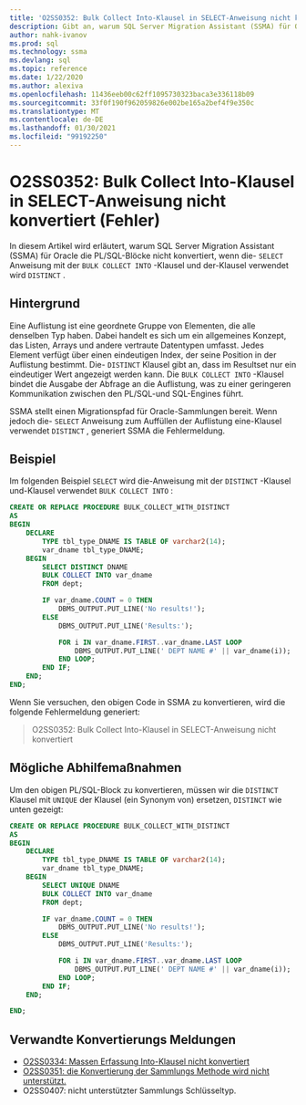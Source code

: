 ```yaml
---
title: 'O2SS0352: Bulk Collect Into-Klausel in SELECT-Anweisung nicht konvertiert (Fehler)'
description: Gibt an, warum SQL Server Migration Assistant (SSMA) für Oracle die PL/SQL-Blöcke nicht konvertiert, wenn die SELECT-Anweisung mit der Bulk Collect Into-Klausel und der-Klausel verwendet wird.
author: nahk-ivanov
ms.prod: sql
ms.technology: ssma
ms.devlang: sql
ms.topic: reference
ms.date: 1/22/2020
ms.author: alexiva
ms.openlocfilehash: 11436eeb00c62ff1095730323baca3e336118b09
ms.sourcegitcommit: 33f0f190f962059826e002be165a2bef4f9e350c
ms.translationtype: MT
ms.contentlocale: de-DE
ms.lasthandoff: 01/30/2021
ms.locfileid: "99192250"
---
```

# <a name="o2ss0352-bulk-collect-into-clause-in-select-statement-not-converted-error"></a>O2SS0352: Bulk Collect Into-Klausel in SELECT-Anweisung nicht konvertiert (Fehler)

In diesem Artikel wird erläutert, warum SQL Server Migration Assistant (SSMA) für Oracle die PL/SQL-Blöcke nicht konvertiert, wenn die- `SELECT` Anweisung mit der `BULK COLLECT INTO` -Klausel und der-Klausel verwendet wird `DISTINCT` .

## <a name="background"></a>Hintergrund

Eine Auflistung ist eine geordnete Gruppe von Elementen, die alle denselben Typ haben. Dabei handelt es sich um ein allgemeines Konzept, das Listen, Arrays und andere vertraute Datentypen umfasst. Jedes Element verfügt über einen eindeutigen Index, der seine Position in der Auflistung bestimmt. Die- `DISTINCT` Klausel gibt an, dass im Resultset nur ein eindeutiger Wert angezeigt werden kann. Die `BULK COLLECT INTO` -Klausel bindet die Ausgabe der Abfrage an die Auflistung, was zu einer geringeren Kommunikation zwischen den PL/SQL-und SQL-Engines führt.

SSMA stellt einen Migrationspfad für Oracle-Sammlungen bereit. Wenn jedoch die- `SELECT` Anweisung zum Auffüllen der Auflistung eine-Klausel verwendet `DISTINCT` , generiert SSMA die Fehlermeldung.

## <a name="example"></a>Beispiel

Im folgenden Beispiel `SELECT` wird die-Anweisung mit der `DISTINCT` -Klausel und-Klausel verwendet `BULK COLLECT INTO` :

```sql
CREATE OR REPLACE PROCEDURE BULK_COLLECT_WITH_DISTINCT
AS
BEGIN
    DECLARE
        TYPE tbl_type_DNAME IS TABLE OF varchar2(14);
        var_dname tbl_type_DNAME;
    BEGIN
        SELECT DISTINCT DNAME
        BULK COLLECT INTO var_dname
        FROM dept;

        IF var_dname.COUNT = 0 THEN
            DBMS_OUTPUT.PUT_LINE('No results!');
        ELSE
            DBMS_OUTPUT.PUT_LINE('Results:');

            FOR i IN var_dname.FIRST..var_dname.LAST LOOP
                DBMS_OUTPUT.PUT_LINE(' DEPT NAME #' || var_dname(i));
            END LOOP;
        END IF;
    END;
END;
```

Wenn Sie versuchen, den obigen Code in SSMA zu konvertieren, wird die folgende Fehlermeldung generiert:

> O2SS0352: Bulk Collect Into-Klausel in SELECT-Anweisung nicht konvertiert

## <a name="possible-remedies"></a>Mögliche Abhilfemaßnahmen

Um den obigen PL/SQL-Block zu konvertieren, müssen wir die `DISTINCT` Klausel mit `UNIQUE` der Klausel (ein Synonym von) ersetzen, `DISTINCT` wie unten gezeigt:

```sql
CREATE OR REPLACE PROCEDURE BULK_COLLECT_WITH_DISTINCT
AS
BEGIN
    DECLARE
        TYPE tbl_type_DNAME IS TABLE OF varchar2(14);
        var_dname tbl_type_DNAME;
    BEGIN
        SELECT UNIQUE DNAME
        BULK COLLECT INTO var_dname
        FROM dept;

        IF var_dname.COUNT = 0 THEN
            DBMS_OUTPUT.PUT_LINE('No results!');
        ELSE
            DBMS_OUTPUT.PUT_LINE('Results:');

            FOR i IN var_dname.FIRST..var_dname.LAST LOOP
                DBMS_OUTPUT.PUT_LINE(' DEPT NAME #' || var_dname(i));
            END LOOP;
        END IF;
    END;

END;
```

## <a name="related-conversion-messages"></a>Verwandte Konvertierungs Meldungen

* [O2SS0334: Massen Erfassung Into-Klausel nicht konvertiert](o2ss0334.md)
* [O2SS0351: die Konvertierung der Sammlungs Methode wird nicht unterstützt.](o2ss0351.md)
* O2SS0407: nicht unterstützter Sammlungs Schlüsseltyp.

